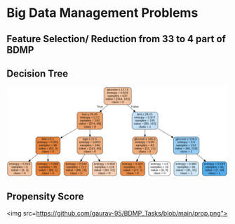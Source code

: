 # Big Data Management Problems

## Feature Selection/ Reduction from 33 to 4 part of BDMP


## Decision Tree

<img src="https://github.com/gaurav-95/BDMP_Tasks/blob/main/tree.png">

## Propensity Score

<img src=https://github.com/gaurav-95/BDMP_Tasks/blob/main/prop.png">
